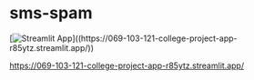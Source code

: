 # sms-spam
[![Streamlit App]([https://static.streamlit.io/badges/streamlit_badge_black_white.svg](https://069-103-121-college-project-app-r85ytz.streamlit.app/))]((https://069-103-121-college-project-app-r85ytz.streamlit.app/))

https://069-103-121-college-project-app-r85ytz.streamlit.app/

